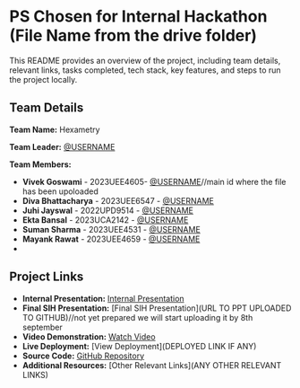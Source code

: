 # PS Chosen for Internal Hackathon (File Name from the drive folder)

This README provides an overview of the project, including team details, relevant links, tasks completed, tech stack, key features, and steps to run the project locally.

## Team Details

**Team Name:** Hexametry

**Team Leader:** [@USERNAME](https://github.com/USERNAME)

**Team Members:**
- **Vivek Goswami** - 2023UEE4605- [@USERNAME](https://github.com/VivianakaVivek)//main id where the file has been upoloaded
- **Diva Bhattacharya** - 2023UEE6547 - [@USERNAME](https://github.com/Divabhattacharya)
- **Juhi Jayswal** - 2022UPD9514 - [@USERNAME](https://github.com/JUhipugxr)
- **Ekta Bansal** - 2023UCA2142 - [@USERNAME](https://github.com/EktaGupta98)
- **Suman Sharma** - 2023UEE4531 - [@USERNAME](https://github.com/suman2208-beep)
- **Mayank Rawat** - 2023UEE4659 - [@USERNAME](https://github.com/USERNAME)
-



## Project Links

- **Internal Presentation:** [Internal Presentation](https://github.com/VivianakaVivek/HexaMatrics/blob/main/presentation.pdf)
- **Final SIH Presentation:** [Final SIH Presentation](URL TO PPT UPLOADED TO GITHUB)//not yet prepared we will start uploading it by 8th september
- **Video Demonstration:** [Watch Video](https://github.com/VivianakaVivek/HexaMatrics/blob/main/WhatsApp%20Video%202024-09-03%20at%2003.40.42_7401d7f5.mp4)
- **Live Deployment:** [View Deployment](DEPLOYED LINK IF ANY)
- **Source Code:** [GitHub Repository](https://github.com/VivianakaVivek/HexaMatrics/blob/main/hexametry.zip)
- **Additional Resources:** [Other Relevant Links](ANY OTHER RELEVANT LINKS)
